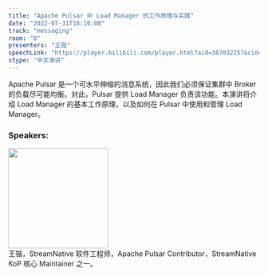```yaml
---
title: "Apache Pulsar 中 Load Manager 的工作原理与实践"
date: "2022-07-31T16:10:00"
track: "messaging"
room: "B"
presenters: "王锴"
speechLink: "https://player.bilibili.com/player.html?aid=387032257&cid=806453944&page=1"
stype: "中文演讲"
---
```

Apache Pulsar 是一个可水平伸缩的消息系统，因此我们必须保证集群中 Broker 的负载尽可能均衡。对此，Pulsar 提供 Load Manager 负责该功能。本演讲将介绍 Load Manager 的基本工作原理，以及如何在 Pulsar 中使用和管理 Load Manager。
 ### Speakers: 
 <img src="images/speaker/1197.png" width="200" /><br>王锴，StreamNative 软件工程师，Apache Pulsar Contributor，StreamNative KoP 核心 Maintainer 之一。

 